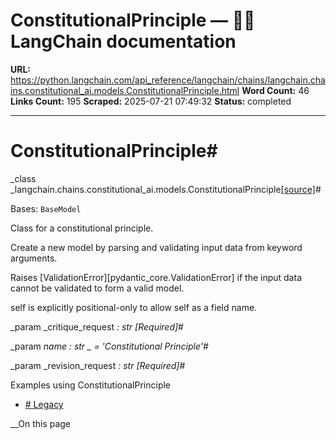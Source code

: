 # ConstitutionalPrinciple — 🦜🔗 LangChain  documentation

**URL:** https://python.langchain.com/api_reference/langchain/chains/langchain.chains.constitutional_ai.models.ConstitutionalPrinciple.html
**Word Count:** 46
**Links Count:** 195
**Scraped:** 2025-07-21 07:49:32
**Status:** completed

---

# ConstitutionalPrinciple\#

_class _langchain.chains.constitutional\_ai.models.ConstitutionalPrinciple[\[source\]](https://python.langchain.com/api_reference/_modules/langchain/chains/constitutional_ai/models.html#ConstitutionalPrinciple)\#     

Bases: `BaseModel`

Class for a constitutional principle.

Create a new model by parsing and validating input data from keyword arguments.

Raises \[ValidationError\]\[pydantic\_core.ValidationError\] if the input data cannot be validated to form a valid model.

self is explicitly positional-only to allow self as a field name.

_param _critique\_request _: str_ _\[Required\]_\#     

_param _name _: str_ _ = 'Constitutional Principle'_\#     

_param _revision\_request _: str_ _\[Required\]_\#     

Examples using ConstitutionalPrinciple

  * [\# Legacy](https://python.langchain.com/docs/versions/migrating_chains/constitutional_chain/)

__On this page